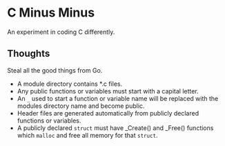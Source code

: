 # C Minus Minus

An experiment in coding C differently.

## Thoughts

Steal all the good things from Go.

* A module directory contains *.c files.
* Any public functions or variables must start with a capital letter.
* An `_` used to start a function or variable name will be replaced with the modules directory name and become public.
* Header files are generated automatically from publicly declared functions or variables.
* A publicly declared `struct` must have _Create() and _Free() functions which `malloc` and free all memory for that `struct`.
